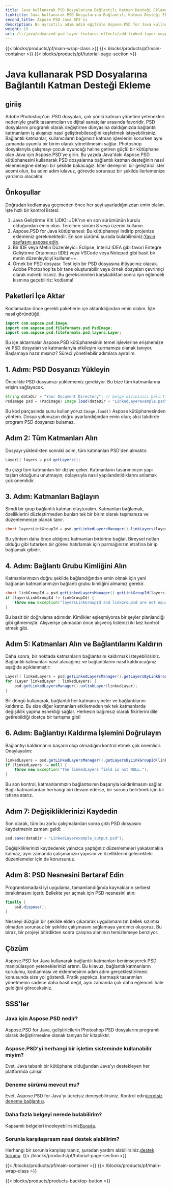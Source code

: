 ```yaml
---
title: Java kullanarak PSD Dosyalarına Bağlantılı Katman Desteği Ekleme
linktitle: Java kullanarak PSD Dosyalarına Bağlantılı Katman Desteği Ekleme
second_title: Aspose.PSD Java API'si
description: Bu ayrıntılı adım adım eğitimle Aspose.PSD for Java kullanarak PSD dosyalarına bağlantılı katman desteğinin nasıl ekleneceğini öğrenin. Tasarımcılar ve geliştiriciler için mükemmeldir.
weight: 19
url: /tr/java/advanced-psd-layer-features-effects/add-linked-layer-support-psd-files/
---
```


{{< blocks/products/pf/main-wrap-class >}}
{{< blocks/products/pf/main-container >}}
{{< blocks/products/pf/tutorial-page-section >}}

# Java kullanarak PSD Dosyalarına Bağlantılı Katman Desteği Ekleme

## giriiş
Adobe Photoshop'un .PSD dosyaları, çok yönlü katman yönetimi yetenekleri nedeniyle grafik tasarımcıları ve dijital sanatçılar arasında favoridir. PSD dosyalarını programlı olarak değiştirme dünyasına daldığınızda bağlantılı katmanların iş akışınızı nasıl geliştirebileceğini keşfetmek isteyebilirsiniz. Bağlantılı katmanlar, kullanıcıların bağımsız katman işlevlerini korurken aynı zamanda uyumlu bir birim olarak yönetilmesini sağlar. Photoshop dosyalarıyla çalışmayı çocuk oyuncağı haline getiren güçlü bir kütüphane olan Java için Aspose.PSD'ye girin. 
Bu yazıda Java'daki Aspose.PSD kütüphanesini kullanarak PSD dosyalarına bağlantılı katman desteğinin nasıl ekleneceğine detaylı bir şekilde bakacağız. İster deneyimli bir geliştirici ister acemi olun, bu adım adım kılavuz, görevde sorunsuz bir şekilde ilerlemenize yardımcı olacaktır.
## Önkoşullar
Doğrudan kodlamaya geçmeden önce her şeyi ayarladığınızdan emin olalım. İşte hızlı bir kontrol listesi:
1. Java Geliştirme Kiti (JDK): JDK'nın en son sürümünün kurulu olduğundan emin olun. Tercihen sürüm 8 veya üzerini kullanın.
2.  Aspose.PSD for Java kütüphanesi: Bu kütüphaneyi indirip projenize eklemeniz gerekmektedir. En son sürümü şurada bulabilirsiniz:[Yayın sayfasını aspose edin](https://releases.aspose.com/psd/java/).
3. Bir IDE veya Metin Düzenleyici: Eclipse, IntelliJ IDEA gibi favori Entegre Geliştirme Ortamınızı (IDE) veya VSCode veya Notepad gibi basit bir metin düzenleyiciyi kullanın++.
4. Örnek bir PSD dosyası: Test için bir PSD dosyasına ihtiyacınız olacak. Adobe Photoshop'ta bir tane oluşturabilir veya örnek dosyaları çevrimiçi olarak indirebilirsiniz.
Bu gereksinimleri karşıladıktan sonra işin eğlenceli kısmına geçebiliriz: kodlama!
## Paketleri İçe Aktar
Kodlamadan önce gerekli paketlerin içe aktarıldığından emin olalım. İşte nasıl göründüğü:
```java
import com.aspose.psd.Image;
import com.aspose.psd.fileformats.psd.PsdImage;
import com.aspose.psd.fileformats.psd.layers.Layer;
```
Bu içe aktarmalar Aspose.PSD kütüphanesinin temel işlevlerine erişmemize ve PSD dosyaları ve katmanlarıyla etkileşim kurmamıza olanak tanıyor.
Başlamaya hazır mısınız? Süreci yönetilebilir adımlara ayıralım.
## 1. Adım: PSD Dosyanızı Yükleyin
Öncelikle PSD dosyamızı yüklememiz gerekiyor. Bu bize tüm katmanlarına erişim sağlayacak.
```java
String dataDir = "Your Document Directory"; // belge dizininizi belirtin
PsdImage psd = (PsdImage) Image.load(dataDir + "LinkedLayerexample.psd");
```
 Bu kod parçasında şunu kullanıyoruz:`Image.load()` Aspose kütüphanesinden yöntem. Dosya yolunuzun doğru ayarlandığından emin olun; aksi takdirde program PSD dosyanızı bulamaz. 
## Adım 2: Tüm Katmanları Alın
Dosyayı yükledikten sonraki adım, tüm katmanları PSD'den almaktır.
```java
Layer[] layers = psd.getLayers();
```
Bu çizgi tüm katmanları bir diziye çeker. Katmanların tasarımınızın yapı taşları olduğunu unutmayın; dolayısıyla nasıl yapılandırıldıklarını anlamak çok önemlidir.
## 3. Adım: Katmanları Bağlayın
Şimdi bir grup bağlantılı katman oluşturalım. Katmanları bağlamak, özelliklerini düzleştirmeden bunları tek bir birim olarak taşımanıza ve düzenlemenize olanak tanır.
```java
short layersLinkGroupId = psd.getLinkedLayersManager().linkLayers(layers);
```
Bu yöntem daha önce aldığınız katmanları birbirine bağlar. Bireysel notları olduğu gibi tutarken bir görevi hatırlamak için parmağınızın etrafına bir ip bağlamak gibidir.
## 4. Adım: Bağlantı Grubu Kimliğini Alın
Katmanlarımızın doğru şekilde bağlandığından emin olmak için yeni bağlanan katmanlarımızın bağlantı grubu kimliğini almamız gerekir.
```java
short linkGroupId = psd.getLinkedLayersManager().getLinkGroupId(layers[0]);
if (layersLinkGroupId != linkGroupId) {
    throw new Exception("layersLinkGroupId and linkGroupId are not equal.");
}
```
Bu basit bir doğrulama adımıdır. Kimlikler eşleşmiyorsa bir şeyler planlandığı gibi gitmemiştir. Alışverişe çıkmadan önce alışveriş listenizi iki kez kontrol etmek gibi.
## Adım 5: Katmanları Alın ve Bağlantılarını Kaldırın
Daha sonra, bir noktada katmanların bağlantısını kaldırmak isteyebilirsiniz. Bağlantılı katmanları nasıl alacağınız ve bağlantılarını nasıl kaldıracağınız aşağıda açıklanmıştır:
```java
Layer[] linkedLayers = psd.getLinkedLayersManager().getLayersByLinkGroupId(linkGroupId);
for (Layer linkedLayer : linkedLayers) {
    psd.getLinkedLayersManager().unlinkLayer(linkedLayer);
}
```
Bir döngü kullanarak, bağlantılı her katmanı yineler ve bağlantılarını kaldırırız. Bu size diğer katmanları etkilemeden tek tek katmanlarda değişiklik yapma esnekliği sağlar. Herkesin bağımsız olarak fikirlerini dile getirebildiği dostça bir tartışma gibi!
## 6. Adım: Bağlantıyı Kaldırma İşlemini Doğrulayın
Bağlantıyı kaldırmanın başarılı olup olmadığını kontrol etmek çok önemlidir. Onaylayalım:
```java
linkedLayers = psd.getLinkedLayersManager().getLayersByLinkGroupId(linkGroupId);
if (linkedLayers != null) {
    throw new Exception("The linkedLayers field is not NULL.");
}
```
Bu son kontrol, katmanlarımızın bağlantısının başarıyla kaldırılmasını sağlar. Bağlı katmanlardan herhangi biri devam ederse, bir sorunu belirtmek için bir istisna atarız.
## Adım 7: Değişikliklerinizi Kaydedin
Son olarak, tüm bu zorlu çalışmalardan sonra çıktı PSD dosyasını kaydetmenin zamanı geldi:
```java
psd.save(dataDir + "LinkedLayerexample_output.psd");
```
Değişikliklerinizi kaydederek yalnızca yaptığınız düzenlemeleri yakalamakla kalmaz, aynı zamanda çalışmanızın yapısını ve özelliklerini gelecekteki düzenlemeler için de korursunuz.
## Adım 8: PSD Nesnesini Bertaraf Edin
Programlamadaki iyi uygulama, tamamlandığında kaynakların serbest bırakılmasını içerir. Bellekte yer açmak için PSD nesnesini atın:
```java
finally {
    psd.dispose();
}
```
Nesneyi düzgün bir şekilde elden çıkararak uygulamamızın bellek sızıntısı olmadan sorunsuz bir şekilde çalışmasını sağlamaya yardımcı oluyoruz. Bu biraz, bir projeyi bitirdikten sonra çalışma alanınızı temizlemeye benziyor.
## Çözüm
Aspose.PSD for Java kullanarak bağlantılı katmanları benimseyerek PSD manipülasyon yeteneklerinizi artırın. Bu kılavuz, bağlantılı katmanların kurulumu, kodlanması ve eklenmesinin adım adım gerçekleştirilmesi konusunda size yol gösterdi. Pratik yaptıkça, karmaşık tasarımları yönetmenin sadece daha basit değil, aynı zamanda çok daha eğlenceli hale geldiğini göreceksiniz.
## SSS'ler
### Java için Aspose.PSD nedir?
Aspose.PSD for Java, geliştiricilerin Photoshop PSD dosyalarını programlı olarak değiştirmesine olanak tanıyan bir kitaplıktır.
### Aspose.PSD'yi herhangi bir işletim sisteminde kullanabilir miyim?
Evet, Java tabanlı bir kütüphane olduğundan Java'yı destekleyen her platformda çalışır.
### Deneme sürümü mevcut mu?
 Evet, Aspose.PSD for Java'yı ücretsiz deneyebilirsiniz. Kontrol edin[ücretsiz deneme bağlantısı](https://releases.aspose.com/).
### Daha fazla belgeyi nerede bulabilirim?
 Kapsamlı belgeleri inceleyebilirsiniz[Burada](https://reference.aspose.com/psd/java/).
### Sorunla karşılaşırsam nasıl destek alabilirim?
 Herhangi bir sorunla karşılaşırsanız, şuradan yardım alabilirsiniz.[destek forumu](https://forum.aspose.com/c/psd/34).
{{< /blocks/products/pf/tutorial-page-section >}}

{{< /blocks/products/pf/main-container >}}
{{< /blocks/products/pf/main-wrap-class >}}

{{< blocks/products/products-backtop-button >}}

